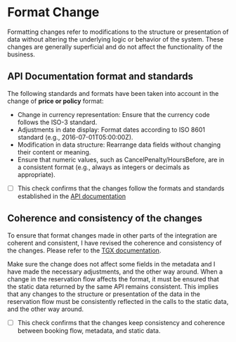 # Format Change

Formatting changes refer to modifications to the structure or presentation of data without altering the underlying logic or behavior of the system. These changes are generally superficial and do not affect the functionality of the business.

## API Documentation format and standards

The following standards and formats have been taken into account in the change of **price or policy** format:
- Change in currency representation: Ensure that the currency code follows the ISO-3 standard.
- Adjustments in date display: Format dates according to ISO 8601 standard (e.g., 2016-07-01T05:00:00Z).
- Modification in data structure: Rearrange data fields without changing their content or meaning.
- Ensure that numeric values, such as CancelPenalty/HoursBefore, are in a consistent format (e.g., always as integers or decimals as appropriate).

- [ ] This check confirms that the changes follow the formats and standards established in the [API documentation](https://docs.travelgate.com/docs/get-started/introduction)

## Coherence and consistency of the changes

To ensure that format changes made in other parts of the integration are coherent and consistent, I have revised the coherence and consistency of the changes. Please refer to the [TGX documentation](https://docs.travelgate.com/docs/get-started/introduction).

Make sure the change does not affect some fields in the metadata and I have made the necessary adjustments, and the other way around.
When a change in the reservation flow affects the format, it must be ensured that the static data returned by the same API remains consistent. This implies that any changes to the structure or presentation of the data in the reservation flow must be consistently reflected in the calls to the static data, and the other way around.

- [ ] This check confirms that the changes keep consistency and coherence between booking flow, metadata, and static data.